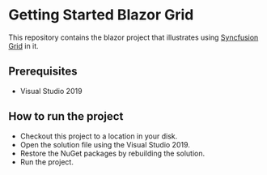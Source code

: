 # Getting Started Blazor Grid
This repository contains the blazor project that illustrates using [Syncfusion Grid](https://www.syncfusion.com/blazor-components/blazor-datagrid) in it. 

## Prerequisites

* Visual Studio 2019

## How to run the project

* Checkout this project to a location in your disk.
* Open the solution file using the Visual Studio 2019.
* Restore the NuGet packages by rebuilding the solution.
* Run the project.